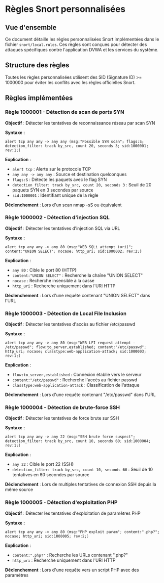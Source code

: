 # Règles Snort personnalisées

## Vue d'ensemble

Ce document détaille les règles personnalisées Snort implémentées dans le fichier `snort/local.rules`. Ces règles sont conçues pour détecter des attaques spécifiques contre l'application DVWA et les services du système.

## Structure des règles

Toutes les règles personnalisées utilisent des SID (Signature ID) >= 1000000 pour éviter les conflits avec les règles officielles Snort.

## Règles implémentées

### Règle 1000001 - Détection de scan de ports SYN

**Objectif** : Détecter les tentatives de reconnaissance réseau par scan SYN

**Syntaxe** :
```
alert tcp any any -> any any (msg:"Possible SYN scan"; flags:S; detection_filter: track by_src, count 20, seconds 3; sid:1000001; rev:1;)
```

**Explication** :
- `alert tcp` : Alerte sur le protocole TCP
- `any any -> any any` : Source et destination quelconques
- `flags:S` : Détecte les paquets avec le flag SYN
- `detection_filter: track by_src, count 20, seconds 3` : Seuil de 20 paquets SYN en 3 secondes par source
- `sid:1000001` : Identifiant unique de la règle

**Déclenchement** : Lors d'un scan nmap -sS ou équivalent

### Règle 1000002 - Détection d'injection SQL

**Objectif** : Détecter les tentatives d'injection SQL via URL

**Syntaxe** :
```
alert tcp any any -> any 80 (msg:"WEB SQLi attempt (uri)"; content:"UNION SELECT"; nocase; http_uri; sid:1000002; rev:2;)
```

**Explication** :
- `any 80` : Cible le port 80 (HTTP)
- `content:"UNION SELECT"` : Recherche la chaîne "UNION SELECT"
- `nocase` : Recherche insensible à la casse
- `http_uri` : Recherche uniquement dans l'URI HTTP

**Déclenchement** : Lors d'une requête contenant "UNION SELECT" dans l'URL

### Règle 1000003 - Détection de Local File Inclusion

**Objectif** : Détecter les tentatives d'accès au fichier /etc/passwd

**Syntaxe** :
```
alert tcp any any -> any 80 (msg:"WEB LFI request attempt - /etc/passwd"; flow:to_server,established; content:"/etc/passwd"; http_uri; nocase; classtype:web-application-attack; sid:1000003; rev:1;)
```

**Explication** :
- `flow:to_server,established` : Connexion établie vers le serveur
- `content:"/etc/passwd"` : Recherche l'accès au fichier passwd
- `classtype:web-application-attack` : Classification de l'attaque

**Déclenchement** : Lors d'une requête contenant "/etc/passwd" dans l'URL

### Règle 1000004 - Détection de brute-force SSH

**Objectif** : Détecter les tentatives de force brute sur SSH

**Syntaxe** :
```
alert tcp any any -> any 22 (msg:"SSH brute force suspect"; detection_filter: track by_src, count 10, seconds 60; sid:1000004; rev:1;)
```

**Explication** :
- `any 22` : Cible le port 22 (SSH)
- `detection_filter: track by_src, count 10, seconds 60` : Seuil de 10 tentatives en 60 secondes par source

**Déclenchement** : Lors de multiples tentatives de connexion SSH depuis la même source

### Règle 1000005 - Détection d'exploitation PHP

**Objectif** : Détecter les tentatives d'exploitation de paramètres PHP

**Syntaxe** :
```
alert tcp any any -> any 80 (msg:"PHP exploit param"; content:".php?"; nocase; http_uri; sid:1000005; rev:2;)
```

**Explication** :
- `content:".php?"` : Recherche les URLs contenant ".php?"
- `http_uri` : Recherche uniquement dans l'URI HTTP

**Déclenchement** : Lors d'une requête vers un script PHP avec des paramètres
